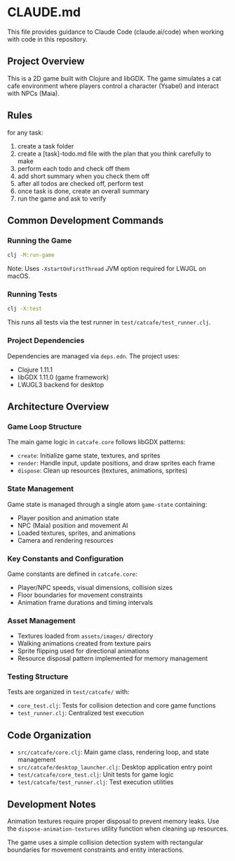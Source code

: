 # CLAUDE.md

This file provides guidance to Claude Code (claude.ai/code) when working with code in this repository.

## Project Overview

This is a 2D game built with Clojure and libGDX. The game simulates a cat cafe environment where players control a character (Ysabel) and interact with NPCs (Maia).

## Rules

for any task: 

 1. create a task folder
 2. create a [task]-todo.md file with the plan that you think carefully to make 
 3. perform each todo and check off them 
 4. add short summary when you check them off
 5. after all todos are checked off, perform test
 5. once task is done, create an overall summary
 6. run the game and ask to verify

## Common Development Commands

### Running the Game
```bash
clj -M:run-game
```
Note: Uses `-XstartOnFirstThread` JVM option required for LWJGL on macOS.

### Running Tests
```bash
clj -X:test
```
This runs all tests via the test runner in `test/catcafe/test_runner.clj`.

### Project Dependencies
Dependencies are managed via `deps.edn`. The project uses:
- Clojure 1.11.1
- libGDX 1.11.0 (game framework)
- LWJGL3 backend for desktop

## Architecture Overview

### Game Loop Structure
The main game logic in `catcafe.core` follows libGDX patterns:
- `create`: Initialize game state, textures, and sprites
- `render`: Handle input, update positions, and draw sprites each frame
- `dispose`: Clean up resources (textures, animations, sprites)

### State Management
Game state is managed through a single atom `game-state` containing:
- Player position and animation state
- NPC (Maia) position and movement AI
- Loaded textures, sprites, and animations
- Camera and rendering resources

### Key Constants and Configuration
Game constants are defined in `catcafe.core`:
- Player/NPC speeds, visual dimensions, collision sizes
- Floor boundaries for movement constraints
- Animation frame durations and timing intervals

### Asset Management
- Textures loaded from `assets/images/` directory
- Walking animations created from texture pairs
- Sprite flipping used for directional animations
- Resource disposal pattern implemented for memory management

### Testing Structure
Tests are organized in `test/catcafe/` with:
- `core_test.clj`: Tests for collision detection and core game functions
- `test_runner.clj`: Centralized test execution

## Code Organization

- `src/catcafe/core.clj`: Main game class, rendering loop, and state management
- `src/catcafe/desktop_launcher.clj`: Desktop application entry point
- `test/catcafe/core_test.clj`: Unit tests for game logic
- `test/catcafe/test_runner.clj`: Test execution utilities

## Development Notes

Animation textures require proper disposal to prevent memory leaks. Use the `dispose-animation-textures` utility function when cleaning up resources.

The game uses a simple collision detection system with rectangular boundaries for movement constraints and entity interactions.